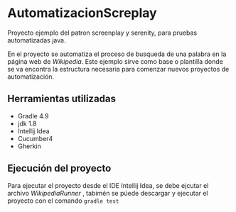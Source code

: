 # AutomatizacionScreplay
Proyecto ejemplo del patron screenplay y serenity, para pruebas automatizadas java.

En el proyecto se automatiza el proceso de  busqueda de una palabra en la página
web de _Wikipedia_. Este ejemplo sirve como base o plantilla donde se va encontra la 
estructura necesaria para comenzar nuevos proyectos de automatización.


## Herramientas utilizadas
- Gradle 4.9
- jdk 1.8
- Intellij Idea
- Cucumber4
- Gherkin

## Ejecución del proyecto 
Para ejecutar el proyecto desde el IDE Intellij Idea, se debe ejcutar el archivo _WikipediaRunner_ , tabimén se púede descargar y ejecutar el proyecto 
con el comando `gradle test`




